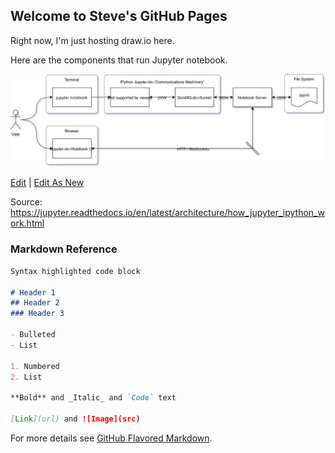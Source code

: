 ## Welcome to Steve's GitHub Pages

Right now, I'm just hosting draw.io here.

Here are the components that run Jupyter notebook.

![Diagram](jupyter_notebook_architecture.svg)

<a href="https://www.draw.io/#Hpanningforbacon%2Fpanningforbacon.github.io%2Fmaster%2Fjupyter_notebook_architecture.drawio" target="_blank">Edit</a> | <a href="https://www.draw.io/#Uhttps%3A%2F%2Fpanningforbacon.github.io%2Fjupyter_notebook_architecture.svg" target="_blank">Edit As New</a>

Source: https://jupyter.readthedocs.io/en/latest/architecture/how_jupyter_ipython_work.html


### Markdown Reference

```markdown
Syntax highlighted code block

# Header 1
## Header 2
### Header 3

- Bulleted
- List

1. Numbered
2. List

**Bold** and _Italic_ and `Code` text

[Link](url) and ![Image](src)
```

For more details see [GitHub Flavored Markdown](https://guides.github.com/features/mastering-markdown/).
